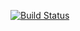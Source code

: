 [![Build Status][travis-image]][travis-url]

[travis-image]: https://travis-ci.org/snapcore/spread-cron.svg?branch=snapd-production-store-cpi
[travis-url]: https://travis-ci.org/snapcore/spread-cron?branch=snapd-production-store-cpi
